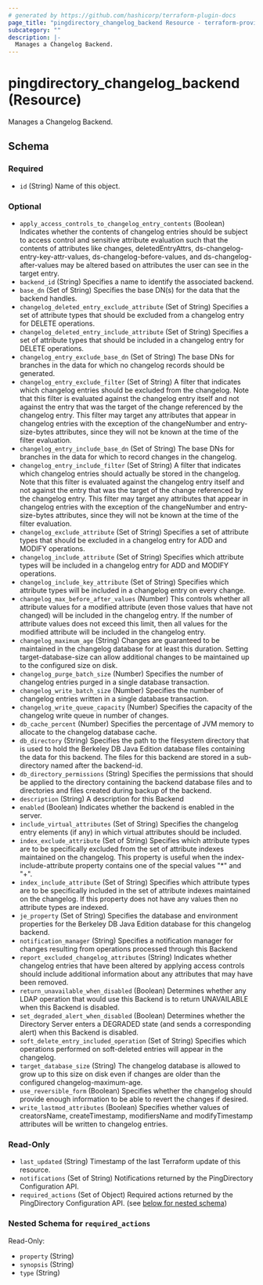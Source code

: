 ```yaml
---
# generated by https://github.com/hashicorp/terraform-plugin-docs
page_title: "pingdirectory_changelog_backend Resource - terraform-provider-pingdirectory"
subcategory: ""
description: |-
  Manages a Changelog Backend.
---
```


# pingdirectory_changelog_backend (Resource)

Manages a Changelog Backend.



<!-- schema generated by tfplugindocs -->
## Schema

### Required

- `id` (String) Name of this object.

### Optional

- `apply_access_controls_to_changelog_entry_contents` (Boolean) Indicates whether the contents of changelog entries should be subject to access control and sensitive attribute evaluation such that the contents of attributes like changes, deletedEntryAttrs, ds-changelog-entry-key-attr-values, ds-changelog-before-values, and ds-changelog-after-values may be altered based on attributes the user can see in the target entry.
- `backend_id` (String) Specifies a name to identify the associated backend.
- `base_dn` (Set of String) Specifies the base DN(s) for the data that the backend handles.
- `changelog_deleted_entry_exclude_attribute` (Set of String) Specifies a set of attribute types that should be excluded from a changelog entry for DELETE operations.
- `changelog_deleted_entry_include_attribute` (Set of String) Specifies a set of attribute types that should be included in a changelog entry for DELETE operations.
- `changelog_entry_exclude_base_dn` (Set of String) The base DNs for branches in the data for which no changelog records should be generated.
- `changelog_entry_exclude_filter` (Set of String) A filter that indicates which changelog entries should be excluded from the changelog. Note that this filter is evaluated against the changelog entry itself and not against the entry that was the target of the change referenced by the changelog entry. This filter may target any attributes that appear in changelog entries with the exception of the changeNumber and entry-size-bytes attributes, since they will not be known at the time of the filter evaluation.
- `changelog_entry_include_base_dn` (Set of String) The base DNs for branches in the data for which to record changes in the changelog.
- `changelog_entry_include_filter` (Set of String) A filter that indicates which changelog entries should actually be stored in the changelog. Note that this filter is evaluated against the changelog entry itself and not against the entry that was the target of the change referenced by the changelog entry. This filter may target any attributes that appear in changelog entries with the exception of the changeNumber and entry-size-bytes attributes, since they will not be known at the time of the filter evaluation.
- `changelog_exclude_attribute` (Set of String) Specifies a set of attribute types that should be excluded in a changelog entry for ADD and MODIFY operations.
- `changelog_include_attribute` (Set of String) Specifies which attribute types will be included in a changelog entry for ADD and MODIFY operations.
- `changelog_include_key_attribute` (Set of String) Specifies which attribute types will be included in a changelog entry on every change.
- `changelog_max_before_after_values` (Number) This controls whether all attribute values for a modified attribute (even those values that have not changed) will be included in the changelog entry. If the number of attribute values does not exceed this limit, then all values for the modified attribute will be included in the changelog entry.
- `changelog_maximum_age` (String) Changes are guaranteed to be maintained in the changelog database for at least this duration. Setting target-database-size can allow additional changes to be maintained up to the configured size on disk.
- `changelog_purge_batch_size` (Number) Specifies the number of changelog entries purged in a single database transaction.
- `changelog_write_batch_size` (Number) Specifies the number of changelog entries written in a single database transaction.
- `changelog_write_queue_capacity` (Number) Specifies the capacity of the changelog write queue in number of changes.
- `db_cache_percent` (Number) Specifies the percentage of JVM memory to allocate to the changelog database cache.
- `db_directory` (String) Specifies the path to the filesystem directory that is used to hold the Berkeley DB Java Edition database files containing the data for this backend. The files for this backend are stored in a sub-directory named after the backend-id.
- `db_directory_permissions` (String) Specifies the permissions that should be applied to the directory containing the backend database files and to directories and files created during backup of the backend.
- `description` (String) A description for this Backend
- `enabled` (Boolean) Indicates whether the backend is enabled in the server.
- `include_virtual_attributes` (Set of String) Specifies the changelog entry elements (if any) in which virtual attributes should be included.
- `index_exclude_attribute` (Set of String) Specifies which attribute types are to be specifically excluded from the set of attribute indexes maintained on the changelog. This property is useful when the index-include-attribute property contains one of the special values "*" and "+".
- `index_include_attribute` (Set of String) Specifies which attribute types are to be specifically included in the set of attribute indexes maintained on the changelog. If this property does not have any values then no attribute types are indexed.
- `je_property` (Set of String) Specifies the database and environment properties for the Berkeley DB Java Edition database for this changelog backend.
- `notification_manager` (String) Specifies a notification manager for changes resulting from operations processed through this Backend
- `report_excluded_changelog_attributes` (String) Indicates whether changelog entries that have been altered by applying access controls should include additional information about any attributes that may have been removed.
- `return_unavailable_when_disabled` (Boolean) Determines whether any LDAP operation that would use this Backend is to return UNAVAILABLE when this Backend is disabled.
- `set_degraded_alert_when_disabled` (Boolean) Determines whether the Directory Server enters a DEGRADED state (and sends a corresponding alert) when this Backend is disabled.
- `soft_delete_entry_included_operation` (Set of String) Specifies which operations performed on soft-deleted entries will appear in the changelog.
- `target_database_size` (String) The changelog database is allowed to grow up to this size on disk even if changes are older than the configured changelog-maximum-age.
- `use_reversible_form` (Boolean) Specifies whether the changelog should provide enough information to be able to revert the changes if desired.
- `write_lastmod_attributes` (Boolean) Specifies whether values of creatorsName, createTimestamp, modifiersName and modifyTimestamp attributes will be written to changelog entries.

### Read-Only

- `last_updated` (String) Timestamp of the last Terraform update of this resource.
- `notifications` (Set of String) Notifications returned by the PingDirectory Configuration API.
- `required_actions` (Set of Object) Required actions returned by the PingDirectory Configuration API. (see [below for nested schema](#nestedatt--required_actions))

<a id="nestedatt--required_actions"></a>
### Nested Schema for `required_actions`

Read-Only:

- `property` (String)
- `synopsis` (String)
- `type` (String)


